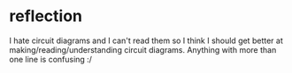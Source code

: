 # reflection

I hate circuit diagrams and I can't read them so I think I should get better at making/reading/understanding circuit diagrams. Anything with more than one line is confusing :/
